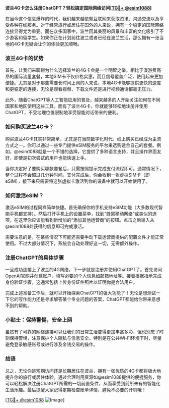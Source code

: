 **波兰4G卡怎么注册ChatGPT？轻松搞定国际网络访问[[TG💪+ @esim1088](https://t.me/s/esim1088)]**

在当今这个信息爆炸的时代，我们越来越依赖互联网来获取资讯、沟通交流以及享受各种在线服务。对于经常旅行或居住在国外的人来说，拥有一个稳定的国际网络连接显得尤为重要。而在众多国家中，波兰因其美丽的风景和丰富的文化吸引了不少游客和留学生。如果你正在计划前往波兰或者已经在波兰生活，那么拥有一张当地的4G卡无疑会让你的体验更加顺畅。

### 波兰4G卡的优势

首先，让我们来聊聊为什么选择波兰的4G卡会是一个明智之举。相比于漫游费高昂的国际流量套餐，本地SIM卡不仅价格实惠，而且信号覆盖广泛，使用起来更加便捷。尤其是对于那些需要长时间上网的人来说，本地4G卡能够提供更快的速度和更稳定的连接，无论是观看视频、下载文件还是进行视频通话都毫无压力。

此外，随着ChatGPT等人工智能应用的普及，越来越多的人开始关注如何在不同国家和地区使用这些工具。而有了波兰4G卡，你就能够轻松地注册并使用ChatGPT，不受地理位置限制地享受智能对话带来的便利。

### 如何购买波兰4G卡？

购买波兰4G卡其实非常简单，尤其是在当前数字化时代，线上购买已经成为主流方式之一。你可以通过一些专门提供eSIM服务的平台来选购适合自己的套餐。例如，@esim1088就是一个不错的选择，它提供了多种语言支持，并且操作界面友好，即使是初次尝试的用户也能快速上手。

当你决定好了要购买哪款套餐后，只需按照提示完成支付流程即可。通常情况下，整个过程不会超过几分钟时间。支付完成后，你会收到一张虚拟SIM卡（即eSIM），接下来只需要将这张虚拟卡激活到你的设备中就可以开始使用了。

### 如何激活eSIM？

激活eSIM的过程同样简单快捷。首先确保你的手机支持eSIM功能（大多数现代智能手机都支持）。然后打开手机上的设置菜单，找到“蜂窝移动网络”或类似的选项，在这里你应该能看到新增加的“添加其他运营商”的按钮。点击之后输入从@esim1088处获得的信息即可完成激活。

需要注意的是，在某些情况下可能还需要手动下载运营商提供的配置文件才能正常使用。不过大部分情况下，系统会自动处理好这一切，无需额外操作。

### 注册ChatGPT的具体步骤

一旦成功连接上了波兰的4G网络，下一步就是注册并使用ChatGPT了。首先访问OpenAI官网并创建账户，填写必要的个人信息如邮箱地址等。接着根据指示完成身份验证步骤，这通常包括上传身份证件照片以证明你是合法用户。

完成上述准备工作后，就可以开始探索ChatGPT的强大功能了！无论是想测试一下它的写作能力还是寻求解答某个专业问题的答案，ChatGPT都能给你带来意想不到的帮助。

### 小贴士：保持警惕，安全上网

虽然有了可靠的网络连接可以让我们的日常生活变得更加丰富多彩，但也别忘了时刻保持警惕，注意保护个人隐私与信息安全。特别是在公共Wi-Fi环境下时，尽量避免登录敏感账号或进行涉及金钱交易的操作。

### 结语

总之，无论你是短期访问还是长期居住在波兰，拥有一张优质的4G卡都将极大地提升你的旅行或居住体验。通过合理利用资源如@esim1088提供的便捷服务，你可以轻松解决注册ChatGPT所需的一切前置条件，从而享受到前所未有的智能化生活乐趣。最后提醒大家记得定期检查账单详情，避免不必要的开销哦！

[[TG💪+ @esim1088](https://t.me/s/esim1088) ![Image](https://i.postimg.cc/4NQfJmqS/Snipaste-2025-05-13-00-14-12.png)]